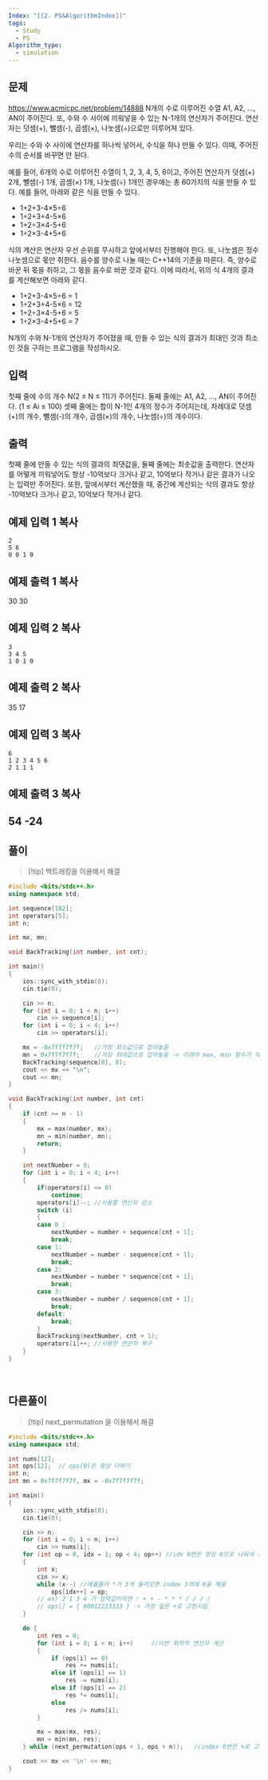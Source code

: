 ```yaml
---
Index: "[[2. PS&AlgorithmIndex]]"
tags:
  - Study
  - PS
Algorithm_type:
  - simulation
---
```


## 문제
https://www.acmicpc.net/problem/14888
N개의 수로 이루어진 수열 A1, A2, ..., AN이 주어진다. 또, 수와 수 사이에 끼워넣을 수 있는 N-1개의 연산자가 주어진다. 연산자는 덧셈(+), 뺄셈(-), 곱셈(×), 나눗셈(÷)으로만 이루어져 있다.

우리는 수와 수 사이에 연산자를 하나씩 넣어서, 수식을 하나 만들 수 있다. 이때, 주어진 수의 순서를 바꾸면 안 된다.

예를 들어, 6개의 수로 이루어진 수열이 1, 2, 3, 4, 5, 6이고, 주어진 연산자가 덧셈(+) 2개, 뺄셈(-) 1개, 곱셈(×) 1개, 나눗셈(÷) 1개인 경우에는 총 60가지의 식을 만들 수 있다. 예를 들어, 아래와 같은 식을 만들 수 있다.

- 1+2+3-4×5÷6
- 1÷2+3+4-5×6
- 1+2÷3×4-5+6
- 1÷2×3-4+5+6

식의 계산은 연산자 우선 순위를 무시하고 앞에서부터 진행해야 한다. 또, 나눗셈은 정수 나눗셈으로 몫만 취한다. 음수를 양수로 나눌 때는 C++14의 기준을 따른다. 즉, 양수로 바꾼 뒤 몫을 취하고, 그 몫을 음수로 바꾼 것과 같다. 이에 따라서, 위의 식 4개의 결과를 계산해보면 아래와 같다.

- 1+2+3-4×5÷6 = 1
- 1÷2+3+4-5×6 = 12
- 1+2÷3×4-5+6 = 5
- 1÷2×3-4+5+6 = 7

N개의 수와 N-1개의 연산자가 주어졌을 때, 만들 수 있는 식의 결과가 최대인 것과 최소인 것을 구하는 프로그램을 작성하시오.

## 입력

첫째 줄에 수의 개수 N(2 ≤ N ≤ 11)가 주어진다. 둘째 줄에는 A1, A2, ..., AN이 주어진다. (1 ≤ Ai ≤ 100) 셋째 줄에는 합이 N-1인 4개의 정수가 주어지는데, 차례대로 덧셈(+)의 개수, 뺄셈(-)의 개수, 곱셈(×)의 개수, 나눗셈(÷)의 개수이다.

## 출력

첫째 줄에 만들 수 있는 식의 결과의 최댓값을, 둘째 줄에는 최솟값을 출력한다. 연산자를 어떻게 끼워넣어도 항상 -10억보다 크거나 같고, 10억보다 작거나 같은 결과가 나오는 입력만 주어진다. 또한, 앞에서부터 계산했을 때, 중간에 계산되는 식의 결과도 항상 -10억보다 크거나 같고, 10억보다 작거나 같다.

## 예제 입력 1 복사

```
2
5 6
0 0 1 0
```
## 예제 출력 1 복사

30
30

## 예제 입력 2 복사

```
3
3 4 5
1 0 1 0
```

## 예제 출력 2 복사

35
17

## 예제 입력 3 복사

```
6
1 2 3 4 5 6
2 1 1 1
```

## 예제 출력 3 복사

54
-24
   
---
## 풀이
> [!tip] 백트래킹을 이용해서 해결

```cpp
#include <bits/stdc++.h>
using namespace std;

int sequence[102];
int operators[5];
int n;

int mx, mn;

void BackTracking(int number, int cnt);

int main() 
{
	ios::sync_with_stdio(0);
	cin.tie(0);

	cin >> n;
	for (int i = 0; i < n; i++)
		cin >> sequence[i];
	for (int i = 0; i < 4; i++)
		cin >> operators[i];

	mx = -0x7f7f7f7f;	//가장 최소값으로 잡아놓음
	mn = 0x7f7f7f7f;	//가장 최대값으로 잡아놓음 -> 이래야 max, min 함수가 작동
	BackTracking(sequence[0], 0);
	cout << mx << "\n";
	cout << mn;
}

void BackTracking(int number, int cnt)
{
	if (cnt >= n - 1)
	{
		mx = max(number, mx);
		mn = min(number, mn);
		return;
	}

	int nextNumber = 0;
	for (int i = 0; i < 4; i++)
	{
		if(operators[i] <= 0)
			continue;
		operators[i]--;	//사용할 연산자 감소
		switch (i)
		{
		case 0 :
			nextNumber = number + sequence[cnt + 1];
			break;
		case 1:
			nextNumber = number - sequence[cnt + 1];
			break;
		case 2:
			nextNumber = number * sequence[cnt + 1];
			break;
		case 3:
			nextNumber = number / sequence[cnt + 1];
			break;
		default:
			break;
		}
		BackTracking(nextNumber, cnt + 1);
		operators[i]++;	//사용한 연산자 복구
	}
}
```
   
## 다른풀이
> [!tip] next_permutation 을 이용해서 해결

```cpp
#include <bits/stdc++.h>
using namespace std;

int nums[12];
int ops[12];  // ops[0]은 항상 더하기
int n;
int mn = 0x7f7f7f7f, mx = -0x7f7f7f7f;

int main() 
{
	ios::sync_with_stdio(0);
	cin.tie(0);

	cin >> n;
	for (int i = 0; i < n; i++)
		cin >> nums[i];
	for (int op = 0, idx = 1; op < 4; op++)	//idx 0번은 항상 0으로 나둬서 가장 처음은 +로 고정
	{
		int x; 
		cin >> x;
		while (x--)	//예를들어 *가 3개 들어오면 index 3개에 0을 채움
			ops[idx++] = op;
		// ex) 2 1 3 4 가 입력값이라면 : + + - * * * / / / /
		// ops[] = { 00012223333 } -> 가장 앞은 +로 고정시킴
	}

	do {
		int res = 0;
		for (int i = 0; i < n; i++)		//이번 회차의 연산자 계산
		{
			if (ops[i] == 0) 
				res += nums[i];
			else if (ops[i] == 1) 
				res -= nums[i];
			else if (ops[i] == 2) 
				res *= nums[i];
			else 
				res /= nums[i];
		}

		mx = max(mx, res);
		mn = min(mn, res);
	} while (next_permutation(ops + 1, ops + n));	//index 0번은 +로 고정시키고 1번부터 변경

	cout << mx << '\n' << mn;
}
```